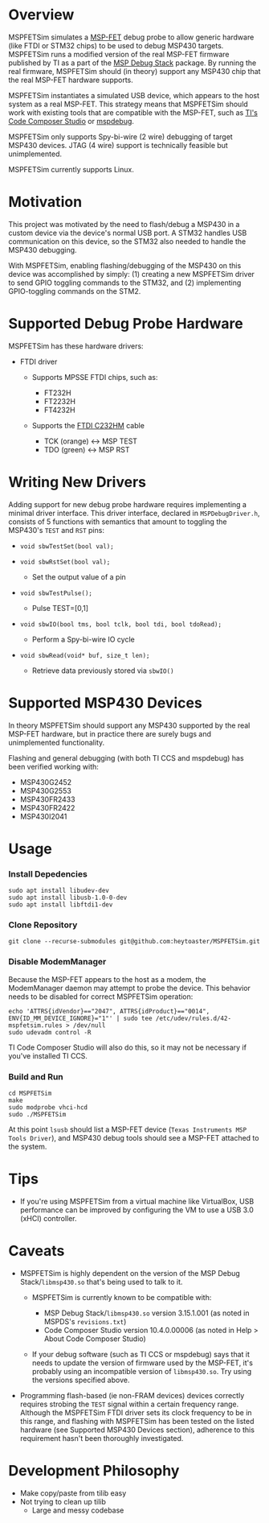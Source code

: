 # Overview

MSPFETSim simulates a [MSP-FET](https://www.ti.com/tool/MSP-FET) debug probe to allow generic hardware (like FTDI or STM32 chips) to be used to debug MSP430 targets. MSPFETSim runs a modified version of the real MSP-FET firmware published by TI as a part of the [MSP Debug Stack](https://www.ti.com/tool/MSPDS) package. By running the real firmware, MSPFETSim should (in theory) support any MSP430 chip that the real MSP-FET hardware supports.

MSPFETSim instantiates a simulated USB device, which appears to the host system as a real MSP-FET. This strategy means that MSPFETSim should work with existing tools that are compatible with the MSP-FET, such as [TI's Code Composer Studio](https://www.ti.com/tool/CCSTUDIO) or [mspdebug](https://github.com/dlbeer/mspdebug).

MSPFETSim only supports Spy-bi-wire (2 wire) debugging of target MSP430 devices. JTAG (4 wire) support is technically feasible but unimplemented.

MSPFETSim currently supports Linux.


# Motivation

This project was motivated by the need to flash/debug a MSP430 in a custom device via the device's normal USB port. A STM32 handles USB communication on this device, so the STM32 also needed to handle the MSP430 debugging.

With MSPFETSim, enabling flashing/debugging of the MSP430 on this device was accomplished by simply: (1) creating a new MSPFETSim driver to send GPIO toggling commands to the STM32, and (2) implementing GPIO-toggling commands on the STM2.


# Supported Debug Probe Hardware

MSPFETSim has these hardware drivers:

- FTDI driver
    - Supports MPSSE FTDI chips, such as:
        - FT232H
        - FT2232H
        - FT4232H
    
    - Supports the [FTDI C232HM](https://ftdichip.com/products/c232hm-ddhsl-0-2/) cable
        - TCK (orange) <-> MSP TEST
        - TDO (green) <-> MSP RST


# Writing New Drivers

Adding support for new debug probe hardware requires implementing a minimal driver interface. This driver interface, declared in `MSPDebugDriver.h`, consists of 5 functions with semantics that amount to toggling the MSP430's `TEST` and `RST` pins:

- `void sbwTestSet(bool val);`
- `void sbwRstSet(bool val);`
    - Set the output value of a pin

- `void sbwTestPulse();`
    - Pulse TEST=[0,1]

- `void sbwIO(bool tms, bool tclk, bool tdi, bool tdoRead);`
    - Perform a Spy-bi-wire IO cycle

- `void sbwRead(void* buf, size_t len);`
    - Retrieve data previously stored via `sbwIO()`


# Supported MSP430 Devices

In theory MSPFETSim should support any MSP430 supported by the real MSP-FET hardware, but in practice there are surely bugs and unimplemented functionality.

Flashing and general debugging (with both TI CCS and mspdebug) has been verified working with:

- MSP430G2452
- MSP430G2553
- MSP430FR2433
- MSP430FR2422
- MSP430I2041


# Usage

### Install Depedencies
    sudo apt install libudev-dev
    sudo apt install libusb-1.0-0-dev
    sudo apt install libftdi1-dev

### Clone Repository
    git clone --recurse-submodules git@github.com:heytoaster/MSPFETSim.git

### Disable ModemManager

Because the MSP-FET appears to the host as a modem, the ModemManager daemon may attempt to probe the device. This behavior needs to be disabled for correct MSPFETSim operation:

    echo 'ATTRS{idVendor}=="2047", ATTRS{idProduct}=="0014", ENV{ID_MM_DEVICE_IGNORE}="1"' | sudo tee /etc/udev/rules.d/42-mspfetsim.rules > /dev/null
    sudo udevadm control -R

TI Code Composer Studio will also do this, so it may not be necessary if you've installed TI CCS.

### Build and Run
    cd MSPFETSim
    make
    sudo modprobe vhci-hcd
    sudo ./MSPFETSim

At this point `lsusb` should list a MSP-FET device (`Texas Instruments MSP Tools Driver`), and MSP430 debug tools should see a MSP-FET attached to the system.


# Tips

- If you're using MSPFETSim from a virtual machine like VirtualBox, USB performance can be improved by configuring the VM to use a USB 3.0 (xHCI) controller.


# Caveats

- MSPFETSim is highly dependent on the version of the MSP Debug Stack/`libmsp430.so` that's being used to talk to it.
    - MSPFETSim is currently known to be compatible with:
        - MSP Debug Stack/`libmsp430.so` version 3.15.1.001 (as noted in MSPDS's `revisions.txt`)
        - Code Composer Studio version 10.4.0.00006 (as noted in Help > About Code Composer Studio)
    
    - If your debug software (such as TI CCS or mspdebug) says that it needs to update the version of firmware used by the MSP-FET, it's probably using an incompatible version of `libmsp430.so`. Try using the versions specified above.

- Programming flash-based (ie non-FRAM devices) devices correctly requires strobing the `TEST` signal within a certain frequency range. Although the MSPFETSim FTDI driver sets its clock frequency to be in this range, and flashing with MSPFETSim has been tested on the listed hardware (see Supported MSP430 Devices section), adherence to this requirement hasn't been thoroughly investigated.


# Development Philosophy
- Make copy/paste from tilib easy
- Not trying to clean up tilib
    - Large and messy codebase

